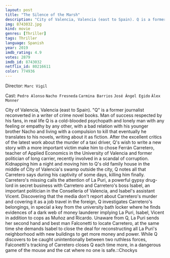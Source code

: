```yaml
---
layout: post
title: "The Silence of the Marsh"
description: "City of Valencia, Valencia (east to Spain). Q is a former journalist reconverted in a writer of crime novel books. Man of success respected by his fans, in real life Q is a cold-blooded psychopath and lonely man with any feeling or empathy by any other, with a bad relation with his younger brother Nacho and living with a compulsion to kill that eventually he translates to his novels, writing about it as fiction. After the exc.."
img: 8743032.jpg
kind: movie
genres: [Thriller]
tags: Thriller 
language: Spanish
year: 2019
imdb_rating: 4.9
votes: 2879
imdb_id: 8743032
netflix_id: 80216611
color: 774936
---
```

Director: `Marc Vigil`  

Cast: `Pedro Alonso` `Nacho Fresneda` `Carmina Barrios` `José Ángel Egido` `Àlex Monner` 

City of Valencia, Valencia (east to Spain). "Q" is a former journalist reconverted in a writer of crime novel books. Man of success respected by his fans, in real life Q is a cold-blooded psychopath and lonely man with any feeling or empathy by any other, with a bad relation with his younger brother Nacho and living with a compulsion to kill that eventually he translates to his novels, writing about it as fiction. After the excellent critics of the latest work about the murder of a taxi driver, Q's wish to write a new story with a more important victim make him to chose Ferrán Carretero, teacher of Applied Economics in the University of Valencia and former politician of long carrier, recently involved in a scandal of corruption. Kidnapping him a night and moving him to Q's old family house in the middle of City of Valencia's swamp outside the city, Q notes all that Carretero says during his captivity of some days, killing him finally. Carretero's missing calls the attention of La Puri, a powerful gypsy drug-lord in secret business with Carretero and Carretero's boss Isabel, an important politician in the Consellería of Valencia, and Isabel's assistant Vicent. Discovering that the media don't report about Carretero's murder and covering it as a job travel in the foreign, Q investigates Carretero's belongings, in special a key from the university bath locker where he finds evidences of a dark web of money launderer implying La Puri, Isabel, Vicent in addition to cops as Muñoz and Ricardo. Unaware from Q, La Puri sends her second hand and best man Falconetti to locate Carretero, at the same time she demands Isabel to close the deal for reconstructing all La Puri's neighborhood with new buildings to get more money and power. While Q discovers to be caught unintentionally between two ruthless forces, Falconetti's tracking of Carretero closes Q each time more, in a dangerous game of the mouse and the cat where no one is safe.::Chockys